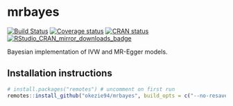 # mrbayes

[![Build Status](https://travis-ci.org/okezie94/mrbayes.svg?branch=master)](https://travis-ci.org/okezie94/mrbayes)
[![Coverage status](https://codecov.io/gh/okezie94/mrbayes/branch/master/graph/badge.svg)](https://codecov.io/github/okezie94/mrbayes?branch=master)
[![CRAN status](https://www.r-pkg.org/badges/version/mrbayes)](https://cran.r-project.org/package=mrbayes)
[![RStudio_CRAN_mirror_downloads_badge](http://cranlogs.r-pkg.org/badges/grand-total/mrbayes?color=blue)](https://CRAN.R-project.org/package=mrbayes)

Bayesian implementation of IVW and MR-Egger models.


## Installation instructions
 
 ``` r
 # install.packages("remotes") # uncomment on first run
 remotes::install_github("okezie94/mrbayes", build_opts = c("--no-resave-data", "--no-manual"), build_vignettes = TRUE)
 ```
 
